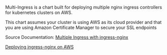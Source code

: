 Multi-Ingress is a chart built for deploying multiple nginx ingress controllers for kubernetes clusters on AWS. 

This chart assumes your cluster is using AWS as its cloud provider and that you are using Amazon Certificate Manager to secure your SSL endpoints

Source Documentation:
[Multiple Ingress with ingress-nginx](https://kubernetes.github.io/ingress-nginx/user-guide/multiple-ingress/#multiple-ingress-nginx-controllers)

[Deploying ingress-nginx on AWS](https://kubernetes.github.io/ingress-nginx/deploy/#aws)